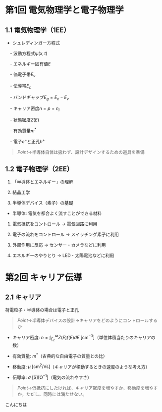 # 第1回 電気物理学と電子物理学

## 1.1 電気物理学（1EE）

- シュレディンガー方程式

    - 波動方程式$\psi(x, t)$

    - エネルギー固有値$E$

    - 価電子帯$E_v$

    - 伝導帯$E_c$

    - バンドギャップ$E_g = E_c - E_v$

    - キャリア密度$n = p = n_i$

    - 状態密度$Z(E)$

    - 有効質量$m^*$

    - 電子$e^-$と正孔$h^+$

> $Point\to$半導体自体は扱わず、設計デザインするための道具を準備

  

## 1.2 電子物理学（2EE）

1. 「半導体とエネルギー」の理解

2. 結晶工学

3. 半導体デバイス（素子）の基礎

- 半導体: 電気を都合よく流すことができる材料

1. 電気抵抗をコントロール $\to$ 電気回路に利用

2. 電子の流れをコントロール $\to$ スイッチング素子に利用

3. 外部作用に反応 $\to$ センサー・カメラなどに利用

4. エネルギーのやりとり $\to$ LED・太陽電池などに利用

# 第2回 キャリア伝導

## 2.1 キャリア

荷電粒子・半導体の場合は電子と正孔

> $Point\to$半導体デバイスの設計$\to$キャリアをどのようにコントロールするか

- キャリア密度: $n = \int_{E_c}^{\infty} Z(E) f(E) dE \ \mathrm{[cm^{-3}]}$（単位体積当たりのキャリアの数）

- 有効質量: $m^*$（古典的な自由電子の質量との比）

- 移動度: $\mu \ \mathrm{[cm^2/Vs]}$（キャリアが移動するときの速度のような考え方）

- 伝導率: $\sigma \ \mathrm{[S][\Omega^{-1}]}$（電気の流れやすさ）

> $Point\to$低抵抗にしたければ、キャリア密度を増やすか、移動度を増やすか。ただし、同時には満たせない。

こんにちは
